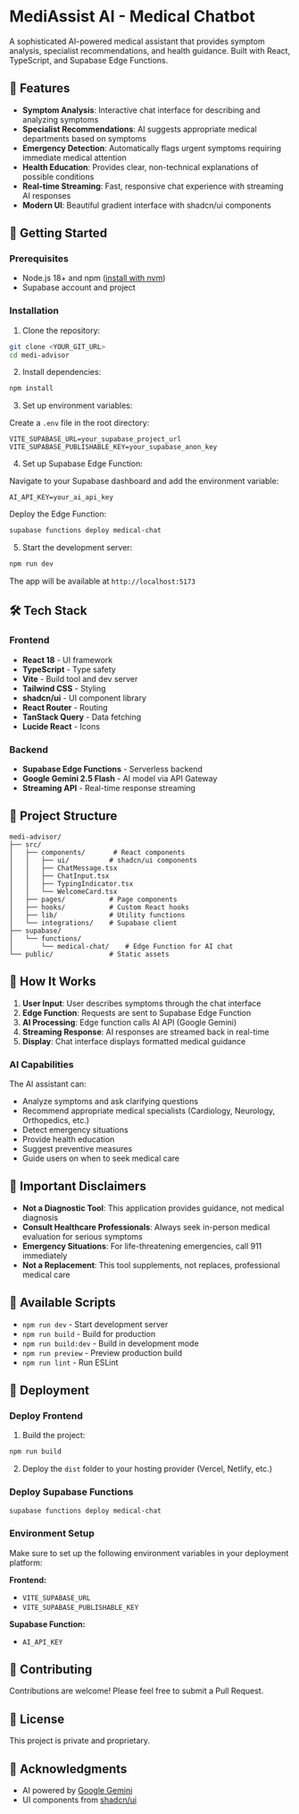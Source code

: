 # MediAssist AI - Medical Chatbot

A sophisticated AI-powered medical assistant that provides symptom analysis, specialist recommendations, and health guidance. Built with React, TypeScript, and Supabase Edge Functions.

## 🎯 Features

- **Symptom Analysis**: Interactive chat interface for describing and analyzing symptoms
- **Specialist Recommendations**: AI suggests appropriate medical departments based on symptoms
- **Emergency Detection**: Automatically flags urgent symptoms requiring immediate medical attention
- **Health Education**: Provides clear, non-technical explanations of possible conditions
- **Real-time Streaming**: Fast, responsive chat experience with streaming AI responses
- **Modern UI**: Beautiful gradient interface with shadcn/ui components

## 🚀 Getting Started

### Prerequisites

- Node.js 18+ and npm ([install with nvm](https://github.com/nvm-sh/nvm#installing-and-updating))
- Supabase account and project

### Installation

1. Clone the repository:
```bash
git clone <YOUR_GIT_URL>
cd medi-advisor
```

2. Install dependencies:
```bash
npm install
```

3. Set up environment variables:

Create a `.env` file in the root directory:
```env
VITE_SUPABASE_URL=your_supabase_project_url
VITE_SUPABASE_PUBLISHABLE_KEY=your_supabase_anon_key
```

4. Set up Supabase Edge Function:

Navigate to your Supabase dashboard and add the environment variable:
```env
AI_API_KEY=your_ai_api_key
```

Deploy the Edge Function:
```bash
supabase functions deploy medical-chat
```

5. Start the development server:
```bash
npm run dev
```

The app will be available at `http://localhost:5173`

## 🛠️ Tech Stack

### Frontend
- **React 18** - UI framework
- **TypeScript** - Type safety
- **Vite** - Build tool and dev server
- **Tailwind CSS** - Styling
- **shadcn/ui** - UI component library
- **React Router** - Routing
- **TanStack Query** - Data fetching
- **Lucide React** - Icons

### Backend
- **Supabase Edge Functions** - Serverless backend
- **Google Gemini 2.5 Flash** - AI model via API Gateway
- **Streaming API** - Real-time response streaming

## 📁 Project Structure

```
medi-advisor/
├── src/
│   ├── components/       # React components
│   │   ├── ui/          # shadcn/ui components
│   │   ├── ChatMessage.tsx
│   │   ├── ChatInput.tsx
│   │   ├── TypingIndicator.tsx
│   │   └── WelcomeCard.tsx
│   ├── pages/           # Page components
│   ├── hooks/           # Custom React hooks
│   ├── lib/             # Utility functions
│   └── integrations/    # Supabase client
├── supabase/
│   └── functions/
│       └── medical-chat/    # Edge Function for AI chat
└── public/              # Static assets
```

## 🤖 How It Works

1. **User Input**: User describes symptoms through the chat interface
2. **Edge Function**: Requests are sent to Supabase Edge Function
3. **AI Processing**: Edge function calls AI API (Google Gemini)
4. **Streaming Response**: AI responses are streamed back in real-time
5. **Display**: Chat interface displays formatted medical guidance

### AI Capabilities

The AI assistant can:
- Analyze symptoms and ask clarifying questions
- Recommend appropriate medical specialists (Cardiology, Neurology, Orthopedics, etc.)
- Detect emergency situations
- Provide health education
- Suggest preventive measures
- Guide users on when to seek medical care

## 🚨 Important Disclaimers

- **Not a Diagnostic Tool**: This application provides guidance, not medical diagnosis
- **Consult Healthcare Professionals**: Always seek in-person medical evaluation for serious symptoms
- **Emergency Situations**: For life-threatening emergencies, call 911 immediately
- **Not a Replacement**: This tool supplements, not replaces, professional medical care

## 📝 Available Scripts

- `npm run dev` - Start development server
- `npm run build` - Build for production
- `npm run build:dev` - Build in development mode
- `npm run preview` - Preview production build
- `npm run lint` - Run ESLint

## 🚀 Deployment

### Deploy Frontend

1. Build the project:
```bash
npm run build
```

2. Deploy the `dist` folder to your hosting provider (Vercel, Netlify, etc.)

### Deploy Supabase Functions

```bash
supabase functions deploy medical-chat
```

### Environment Setup

Make sure to set up the following environment variables in your deployment platform:

**Frontend:**
- `VITE_SUPABASE_URL`
- `VITE_SUPABASE_PUBLISHABLE_KEY`

**Supabase Function:**
- `AI_API_KEY`

## 🤝 Contributing

Contributions are welcome! Please feel free to submit a Pull Request.

## 📄 License

This project is private and proprietary.

## 🙏 Acknowledgments

- AI powered by [Google Gemini](https://deepmind.google/technologies/gemini/)
- UI components from [shadcn/ui](https://ui.shadcn.com)
